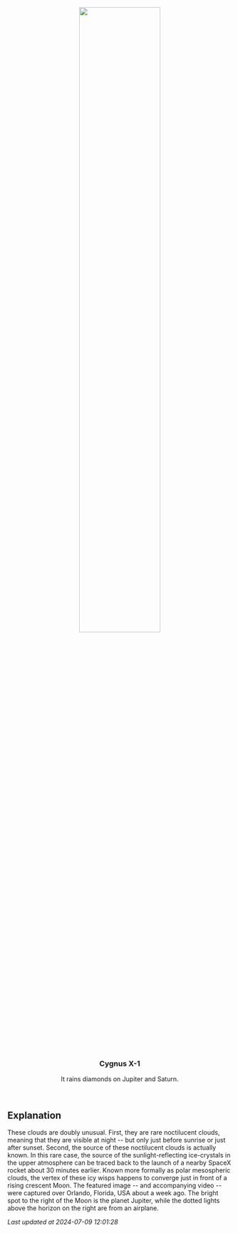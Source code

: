 <p align='center'>
    <img src='https://apod.nasa.gov/apod/image/2407/NoctilucentFlorida_Pouquet_960.jpg' width='60%' />
    <h3 align="center">Cygnus X-1</h3>
    <p align="center">It rains diamonds on Jupiter and Saturn.</p>
</p>
<br/>

Explanation
--
These clouds are doubly unusual. First, they are rare noctilucent clouds, meaning that they are visible at night -- but only just before sunrise or just after sunset.  Second, the source of these noctilucent clouds is actually known. In this rare case, the source of the sunlight-reflecting ice-crystals in the upper atmosphere can be traced back to the launch of a nearby SpaceX rocket about 30 minutes earlier.  Known more formally as polar mesospheric clouds, the vertex of these icy wisps happens to converge just in front of a rising crescent Moon. The featured image -- and accompanying video -- were captured over Orlando, Florida, USA about a week ago.  The bright spot to the right of the Moon is the planet Jupiter, while the dotted lights above the horizon on the right are from an airplane.


*Last updated at 2024-07-09 12:01:28*
